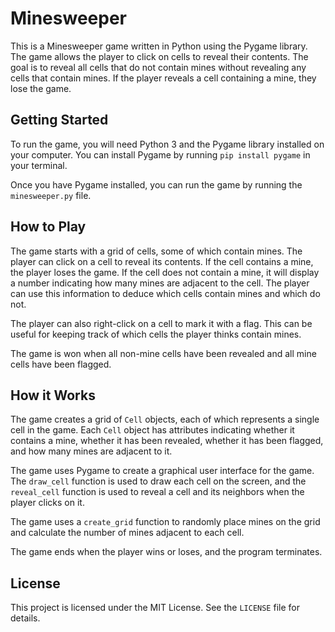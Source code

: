 # Minesweeper

This is a Minesweeper game written in Python using the Pygame library. The game allows the player to click on cells to reveal their contents. The goal is to reveal all cells that do not contain mines without revealing any cells that contain mines. If the player reveals a cell containing a mine, they lose the game.

## Getting Started

To run the game, you will need Python 3 and the Pygame library installed on your computer. You can install Pygame by running `pip install pygame` in your terminal.

Once you have Pygame installed, you can run the game by running the `minesweeper.py` file.

## How to Play

The game starts with a grid of cells, some of which contain mines. The player can click on a cell to reveal its contents. If the cell contains a mine, the player loses the game. If the cell does not contain a mine, it will display a number indicating how many mines are adjacent to the cell. The player can use this information to deduce which cells contain mines and which do not.

The player can also right-click on a cell to mark it with a flag. This can be useful for keeping track of which cells the player thinks contain mines.

The game is won when all non-mine cells have been revealed and all mine cells have been flagged.

## How it Works

The game creates a grid of `Cell` objects, each of which represents a single cell in the game. Each `Cell` object has attributes indicating whether it contains a mine, whether it has been revealed, whether it has been flagged, and how many mines are adjacent to it.

The game uses Pygame to create a graphical user interface for the game. The `draw_cell` function is used to draw each cell on the screen, and the `reveal_cell` function is used to reveal a cell and its neighbors when the player clicks on it.

The game uses a `create_grid` function to randomly place mines on the grid and calculate the number of mines adjacent to each cell.

The game ends when the player wins or loses, and the program terminates.

## License

This project is licensed under the MIT License. See the `LICENSE` file for details.
